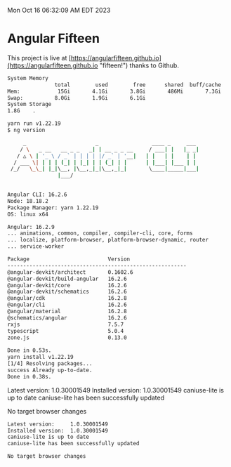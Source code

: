 Mon Oct 16 06:32:09 AM EDT 2023

# Angular Fifteen


This project is live at [https://angularfifteen.github.io](https://angularfifteen.github.io "fifteen!") thanks to Github.

```bash
System Memory
               total        used        free      shared  buff/cache   available
Mem:            15Gi       4.1Gi       3.8Gi       486Mi       7.3Gi        10Gi
Swap:          8.0Gi       1.9Gi       6.1Gi
System Storage
1.8G	.
```
```bash
yarn run v1.22.19
$ ng version

     _                      _                 ____ _     ___
    / \   _ __   __ _ _   _| | __ _ _ __     / ___| |   |_ _|
   / △ \ | '_ \ / _` | | | | |/ _` | '__|   | |   | |    | |
  / ___ \| | | | (_| | |_| | | (_| | |      | |___| |___ | |
 /_/   \_\_| |_|\__, |\__,_|_|\__,_|_|       \____|_____|___|
                |___/
    

Angular CLI: 16.2.6
Node: 18.18.2
Package Manager: yarn 1.22.19
OS: linux x64

Angular: 16.2.9
... animations, common, compiler, compiler-cli, core, forms
... localize, platform-browser, platform-browser-dynamic, router
... service-worker

Package                         Version
---------------------------------------------------------
@angular-devkit/architect       0.1602.6
@angular-devkit/build-angular   16.2.6
@angular-devkit/core            16.2.6
@angular-devkit/schematics      16.2.6
@angular/cdk                    16.2.8
@angular/cli                    16.2.6
@angular/material               16.2.8
@schematics/angular             16.2.6
rxjs                            7.5.7
typescript                      5.0.4
zone.js                         0.13.0
    
Done in 0.53s.
yarn install v1.22.19
[1/4] Resolving packages...
success Already up-to-date.
Done in 0.38s.
```
Latest version:     1.0.30001549
Installed version:  1.0.30001549
caniuse-lite is up to date
caniuse-lite has been successfully updated

No target browser changes
```bash
Latest version:     1.0.30001549
Installed version:  1.0.30001549
caniuse-lite is up to date
caniuse-lite has been successfully updated

No target browser changes
```
```bash
